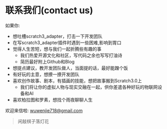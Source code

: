 # 联系我们(contact us)
如果你:

*  想吐槽scratch3_adapter，打击一下开发团队
*  在写scratch3_adapter插件时遇到一些困难,影响到胃口
*  觉得人生苦短，想与我们一起折腾些有趣的事
    *  我们热爱开源文化和社区，写代码之余也写写打油诗
    *  简历最好附上Github和Blog
*  想提点建议，教开发团队做人，当面提的话，最好能蹭个饭
*  有好玩的主意，想撩一撩开发团队
*  喜欢创作故事、剧本，有插画的技能，想把故事搬到Scratch3.0上
    *  我们将让你的虚拟人物与现实交融在一起，供你差遣各种好玩的物联网设备和AI
*  喜欢柏拉图和罗素，想找个雨夜聊聊人生

欢迎来信啦:  wuwenjie718@gmail.com

>  闲敲棋子落灯花
